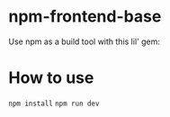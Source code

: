 # npm-frontend-base
Use npm as a build tool with this lil' gem:

# How to use
``` npm install ```
```	npm run dev ```




